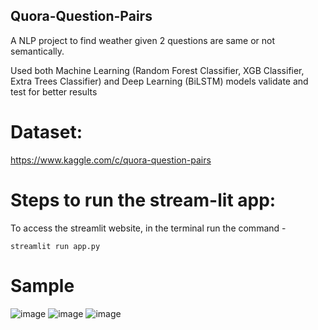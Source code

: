 ## Quora-Question-Pairs
A NLP project to find weather given 2 questions are same or not semantically. 

Used both Machine Learning (Random Forest Classifier, XGB Classifier, Extra Trees Classifier) and Deep Learning (BiLSTM) models validate and test for better results

# Dataset:

https://www.kaggle.com/c/quora-question-pairs

# Steps to run the stream-lit app:

To access the streamlit website, in the terminal run the command - 

`streamlit run app.py`

# Sample

![image](https://github.com/owais-nawaz/Quora-Question-Pairs/assets/100428158/975947b8-e37b-4e18-8e0a-6511599776cf)
![image](https://github.com/owais-nawaz/Quora-Question-Pairs/assets/100428158/b6323c79-3b1a-4346-8ef4-d52ebb527da8)
![image](https://github.com/owais-nawaz/Quora-Question-Pairs/assets/100428158/86091209-de82-4595-b491-454d45d36934)
